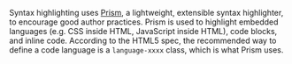 Syntax highlighting uses [Prism](http://prismjs.com/), a lightweight, extensible syntax highlighter, to encourage good author practices. Prism is used to highlight embedded languages (e.g. CSS inside HTML, JavaScript inside HTML), code blocks, and inline code. According to the HTML5 spec, the recommended way to define a code language is a `language-xxxx` class, which is what Prism uses.
